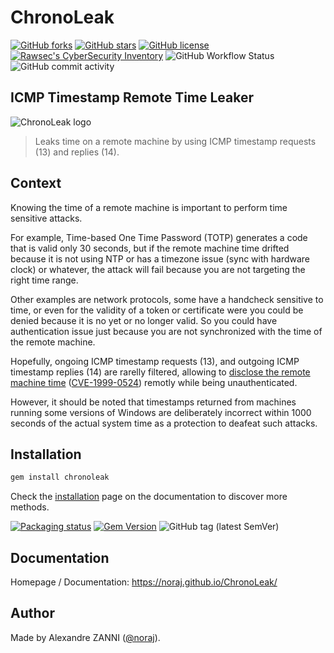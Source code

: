# ChronoLeak

[![GitHub forks](https://img.shields.io/github/forks/noraj/chronoleak)](https://github.com/noraj/chronoleak/network)
[![GitHub stars](https://img.shields.io/github/stars/noraj/chronoleak)](https://github.com/noraj/chronoleak/stargazers)
[![GitHub license](https://img.shields.io/github/license/noraj/chronoleak)](https://github.com/noraj/chronoleak/blob/master/LICENSE)
[![Rawsec's CyberSecurity Inventory](https://inventory.raw.pm/img/badges/Rawsec-inventoried-FF5050_flat.svg)](https://inventory.raw.pm/tools.html#chronoleak)
![GitHub Workflow Status](https://img.shields.io/github/actions/workflow/status/noraj/chronoleak/ruby.yml?branch=master)
![GitHub commit activity](https://img.shields.io/github/commit-activity/y/noraj/chronoleak)

## ICMP Timestamp Remote Time Leaker

![ChronoLeak logo](https://noraj.github.io/ChronoLeak/docs/media/chronoleak-logo.png)

> Leaks time on a remote machine by using ICMP timestamp requests (13) and replies (14).

## Context

Knowing the time of a remote machine is important to perform time sensitive attacks.

For example, Time-based One Time Password (TOTP) generates a code that is valid only 30 seconds, but if the remote machine time drifted because it is not using NTP or has a timezone issue (sync with hardware clock) or whatever, the attack will fail because you are not targeting the right time range.

Other examples are network protocols, some have a handcheck sensitive to time, or even for the validity of a token or certificate were you could be denied because it is no yet or no longer valid. So you could have authentication issue just because you are not synchronized with the time of the remote machine.

Hopefully, ongoing ICMP timestamp requests (13), and outgoing ICMP timestamp replies (14) are rarelly filtered, allowing to [disclose the remote machine time](https://www.tenable.com/plugins/nessus/10114) ([CVE-1999-0524](https://www.tenable.com/cve/CVE-1999-0524)) remotly while being unauthenticated.

However, it should be noted that timestamps returned from machines running some versions of Windows are deliberately incorrect within 1000 seconds of the actual system time as a protection to deafeat such attacks.

## Installation

```bash
gem install chronoleak
```

Check the [installation](https://noraj.github.io/ChronoLeak/docs/installation.html) page on the documentation to discover more methods.

[![Packaging status](https://repology.org/badge/vertical-allrepos/chronoleak.svg)](https://repology.org/project/chronoleak/versions)
[![Gem Version](https://badge.fury.io/rb/chronoleak.svg)](https://badge.fury.io/rb/chronoleak)
![GitHub tag (latest SemVer)](https://img.shields.io/github/tag/noraj/chronoleak)

## Documentation

Homepage / Documentation: https://noraj.github.io/ChronoLeak/

## Author

Made by Alexandre ZANNI ([@noraj](https://pwn.by/noraj/)).
